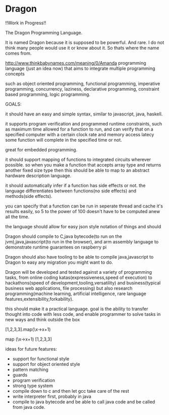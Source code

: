 # Dragon

!!Work in Progress!!

The Dragon Programming Language.

It is named Dragon because it is supposed to be powerful. And rare. 
I do not think many people would use it or know about it.
So thats where the name comes from.

http://www.thinkbabynames.com/meaning/0/Amanda
 programming language (just an idea now) that aims to integrate multiple programming concepts

such as object oriented programming, functional programming, imperative programming,
concurrency, laziness, declarative programming, constraint based programming,
logic programming.

GOALS:

it should have an easy and simple syntax, similar to javascript, java, haskell.

it supports program verification
and programmed runtime constraints,
such as maximum time allowed for a function to run,
and can verify that on a specified computer 
with a certain clock rate and memory access latecy
some function will complete in the specified time or not.

great for embedded programming.

it should support mapping of functions to integrated circuits wherever possible.
so when you make a function that accepts array type and returns another fixed size type
then this should be able to map to an abstract hardware description language.

it should automatically infer if a function has side effects or not.
the language differentiates between functions(no side effects) and 
methods(side effects). 

you can specify that a function can be run in seperate thread and cache it's 
results easily, so 5 to the power of 100 doesn't have to be computed anew all the time.

the language should allow for easy json style notation of things
and should 


Dragon should compile to C,java bytecode(to run on the jvm),java,javascript(to run in the browser),
and arm assembly language to demonstrate runtime guarantees on raspberry pi

Dragon should also have tooling to be able to compile java,javascript to Dragon
to easy any migration you might want to do.

Dragon will be developed and tested against a variety of programming tasks,
from online coding katas(expressiveness,speed of execution) to hackathons(speed of development,tooling,versatility)
and business(typical business web applications, file processing) but also research programming(machine learning, artificial intelligence, rare language features,extensibility,forkability).

this should make it a practical language. goal is the ability to transfer thought into code with less code,
and enable programmer to solve tasks in new ways and think outside the box


[1,2,3,3].map(\x->x+1)

map (\x->x+1) [1,2,3,3]

ideas for future features:

- support for functional style
- support for object oriented style
- pattern matching
- guards 
- program verification
- strong type system
- compile down to c and then let gcc take care of the rest
- write interpreter first, probably in java
- compile to java bytecode and be able to call java code and be called from java code.
